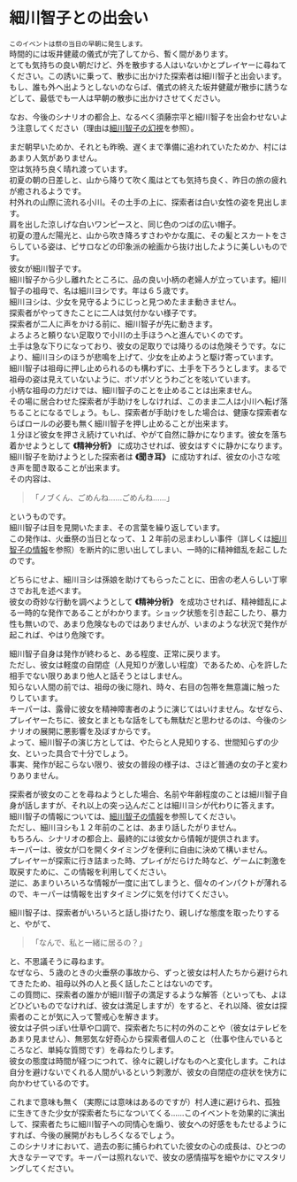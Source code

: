# 細川智子との出会い  
  
`このイベントは祭の当日の早朝に発生します。`  
時間的には坂井健蔵の儀式が完了してから、暫く間があります。  
とても気持ちの良い朝だけど、外を散歩する人はいないかとプレイヤーに尋ねてください。この誘いに乗って、散歩に出かけた探索者は細川智子と出会います。  
もし、誰も外へ出ようとしないのならば、儀式の終えた坂井健蔵が散歩に誘うなどして、最低でも一人は早朝の散歩に出かけさせてください。  
  
なお、今後のシナリオの都合上、なるべく須藤宗平と細川智子を出会わせないよう注意してください（理由は[細川智子の幻視]()を参照）。  
  
まだ朝早いためか、それとも昨晩、遅くまで準備に追われていたためか、村にはあまり人気がありません。  
空は気持ち良く晴れ渡っています。  
初夏の朝の日差しと、山から降りて吹く風はとても気持ち良く、昨日の旅の疲れが癒されるようです。  
村外れの山際に流れる小川。その土手の上に、探索者は白い女性の姿を見出します。  
肩を出した涼しげな白いワンピースと、同じ色のつばの広い帽子。  
初夏の澄んだ陽光と、山から吹き降ろすさわやかな風に、その髪とスカートをさらしている姿は、ピサロなどの印象派の絵画から抜け出したように美しいものです。  
彼女が細川智子です。  
細川智子から少し離れたところに、品の良い小柄の老婦人が立っています。細川智子の祖母で、名は細川ヨシです。年は６５歳です。  
細川ヨシは、少女を見守るようにじっと見つめたまま動きません。  
探索者がやってきたことに二人は気付かない様子です。  
探索者が二人に声をかける前に、細川智子が先に動きます。  
よろよろと頼りない足取りで小川の土手ほうへと進んでいくのです。  
土手は急な下りになっており、彼女の足取りでは降りるのは危険そうです。なにより、細川ヨシのほうが悲鳴を上げて、少女を止めようと駆け寄っています。  
細川智子は祖母に押し止められるのも構わずに、土手を下ろうとします。まるで祖母の姿は見えていないように、ボソボソとうわごとを呟いています。  
小柄な祖母の力だけでは、細川智子のことを止めることは出来ません。  
その場に居合わせた探索者が手助けをしなければ、このまま二人は小川へ転げ落ちることになるでしょう。もし、探索者が手助けをした場合は、健康な探索者ならばロールの必要も無く細川智子を押し止めることが出来ます。  
１分ほど彼女を押さえ続けていれば、やがて自然に静かになります。彼女を落ち着かせようとして **《精神分析》** に成功させれば、彼女はすぐに静かになります。  
細川智子を助けようとした探索者は **《聞き耳》** に成功すれば、彼女の小さな呟き声を聞き取ることが出来ます。  
その内容は、  
>「ノブくん、ごめんね……ごめんね……」  

というものです。  
細川智子は目を見開いたまま、その言葉を繰り返しています。  
この発作は、火垂祭の当日となって、１２年前の忌まわしい事件（詳しくは[細川智子の情報]()を参照）を断片的に思い出してしまい、一時的に精神錯乱を起こしたのです。  
  
どちらにせよ、細川ヨシは孫娘を助けてもらったことに、田舎の老人らしい丁寧さでお礼を述べます。  
彼女の奇妙な行動を調べようとして **《精神分析》** を成功させれば、精神錯乱による一時的な発作であることがわかります。ショック状態を引き起こしたり、暴力性も無いので、あまり危険なものではありませんが、いまのような状況で発作が起これば、やはり危険です。  
  
細川智子自身は発作が終わると、ある程度、正常に戻ります。  
ただし、彼女は軽度の自閉症（人見知りが激しい程度）であるため、心を許した相手でない限りあまり他人と話そうとはしません。  
知らない人間の前では、祖母の後に隠れ、時々、右目の包帯を無意識に触ったりしています。  
キーパーは、露骨に彼女を精神障害者のように演じてはいけません。なぜなら、プレイヤーたちに、彼女とまともな話をしても無駄だと思わせるのは、今後のシナリオの展開に悪影響を及ぼすからです。  
よって、細川智子の演じ方としては、やたらと人見知りする、世間知らずの少女、といった具合で十分でしょう。  
事実、発作が起こらない限り、彼女の普段の様子は、さほど普通の女の子と変わりありません。  
  
探索者が彼女のことを尋ねようとした場合、名前や年齢程度のことは細川智子自身が話しますが、それ以上の突っ込んだことは細川ヨシが代わりに答えます。  
細川智子の情報については、[細川智子の情報]()を参照してください。  
ただし、細川ヨシも１２年前のことは、あまり話したがりません。  
もちろん、シナリオの都合上、最終的には彼女から情報が提供されます。  
キーパーは、彼女が口を開くタイミングを便利に自由に決めて構いません。  
プレイヤーが探索に行き詰まった時、プレイがだらけた時など、ゲームに刺激を取戻すために、この情報を利用してください。  
逆に、あまりいろいろな情報が一度に出てしまうと、個々のインパクトが薄れるので、キーパーは情報を出すタイミングに気を付けてください。  
  
細川智子は、探索者がいろいろと話し掛けたり、親しげな態度を取ったりすると、やがて、  
>「なんで、私と一緒に居るの？」  

と、不思議そうに尋ねます。  
なぜなら、５歳のときの火垂祭の事故から、ずっと彼女は村人たちから避けられてきたため、祖母以外の人と長く話したことはないのです。  
この質問に、探索者の誰かが細川智子の満足するような解答（といっても、よほどひどいものでなければ、彼女は満足しますが）をすると、それ以降、彼女は探索者のことが気に入って警戒心を解きます。  
彼女は子供っぽい仕草や口調で、探索者たちに村の外のことや（彼女はテレビをあまり見ません）、無邪気な好奇心から探索者個人のこと（仕事や住んでいるところなど、単純な質問です）を尋ねたりします。  
彼女の態度は時間が経つにつれて、徐々に親しげなものへと変化します。これは自分を避けないでくれる人間がいるという刺激が、彼女の自閉症の症状を快方に向かわせているのです。  
  
これまで意味も無く（実際には意味はあるのですが）村人達に避けられ、孤独に生きてきた少女が探索者たちになついてくる……このイベントを効果的に演出して、探索者たちに細川智子への同情心を煽り、彼女への好感をもたせるようにすれば、今後の展開がおもしろくなるでしょう。  
このシナリオにおいて、過去の影に捕らわれていた彼女の心の成長は、ひとつの大きなテーマです。キーパーは照れないで、彼女の感情描写を細やかにマスタリングしてください。  
